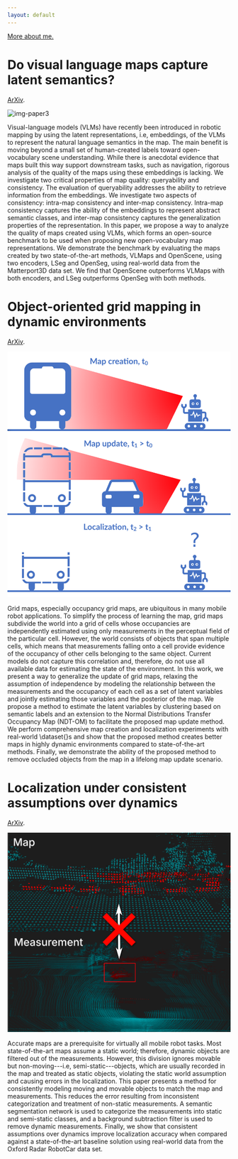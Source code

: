 ```yaml
---
layout: default
---
```


[More about me.](/about.md)

# Do visual language maps capture latent semantics?

[ArXiv](https://arxiv.org/abs/2403.10117).

![img-paper3](images/qualitative-red-gt.png)

Visual-language models (VLMs) have recently been introduced in robotic mapping by using the latent representations, i.e, embeddings, of the VLMs to represent the natural language semantics in the map. The main benefit is moving beyond a small set of human-created labels toward open-vocabulary scene understanding. While there is anecdotal evidence that maps built this way support downstream tasks, such as navigation, rigorous analysis of the quality of the maps using these embeddings is lacking. We investigate two critical properties of map quality: queryability and consistency. The evaluation of queryability addresses the ability to retrieve information from the embeddings. We investigate two aspects of consistency: intra-map consistency and inter-map consistency. Intra-map consistency captures the ability of the embeddings to represent abstract semantic classes, and inter-map consistency captures the generalization properties of the representation. In this paper, we propose a way to analyze the quality of maps created using VLMs, which forms an open-source benchmark to be used when proposing new open-vocabulary map representations. We demonstrate the benchmark by evaluating the maps created by two state-of-the-art methods, VLMaps and OpenScene, using two encoders, LSeg and OpenSeg, using real-world data from the Matterport3D data set. We find that OpenScene outperforms VLMaps with both encoders, and LSeg outperforms OpenSeg with both methods.

# Object-oriented grid mapping in dynamic environments

[ArXiv](https://arxiv.org/abs/2309.08324).

![img-paper2](images/illustration-draft.png)

Grid maps, especially occupancy grid maps, are ubiquitous in many mobile robot applications. To simplify the process of learning the map, grid maps subdivide the world into a grid of cells whose occupancies are independently estimated using only measurements in the perceptual field of the particular cell. However, the world consists of objects that span multiple cells, which means that measurements falling onto a cell provide evidence of the occupancy of other cells belonging to the same object. Current models do not capture this correlation and, therefore, do not use all available data for estimating the state of the environment.
In this work, we present a way to generalize the update of grid maps, relaxing the assumption of independence by modeling the relationship between the measurements and the occupancy of each cell as a set of latent variables and jointly estimating those variables and the posterior of the map.
We propose a method to estimate the latent variables by clustering based on semantic labels and an extension to the Normal Distributions Transfer Occupancy Map (NDT-OM) to facilitate the proposed map update method. We perform comprehensive map creation and localization experiments with real-world \dataset{}s and show that the proposed method creates better maps in highly dynamic environments compared to state-of-the-art methods. Finally, we demonstrate the ability of the proposed method to remove occluded objects from the map in a lifelong map update scenario.

# Localization under consistent assumptions over dynamics

[ArXiv](https://arxiv.org/abs/2305.16702).

![img-paper1](images/header.png)

Accurate maps are a prerequisite for virtually all mobile robot tasks. Most state-of-the-art maps assume a static world; therefore, dynamic objects are filtered out of the measurements. However, this division ignores movable but non-moving---i.e, semi-static---objects, which are usually recorded in the map and treated as static objects, violating the static world assumption and causing errors in the localization. This paper presents a method for consistently modeling moving and movable objects to match the map and measurements. This reduces the error resulting from inconsistent categorization and treatment of non-static measurements. A semantic segmentation network is used to categorize the measurements into static and semi-static classes, and a background subtraction filter is used to remove dynamic measurements. Finally, we show that consistent assumptions over dynamics improve localization accuracy when compared against a state-of-the-art baseline solution using real-world data from the Oxford Radar RobotCar data set.